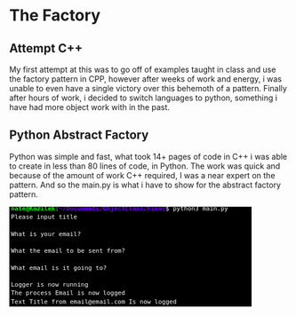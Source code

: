 # The Factory

## Attempt C++
My first attempt at this was to go off of examples taught in class and use the factory pattern in CPP, however after weeks of work and energy, i was unable to even have a single victory over this behemoth of a pattern. Finally after hours of work, i decided to switch languages to python, something i have had more object work with in the past.

## Python Abstract Factory
Python was simple and fast, what took 14+ pages of code in C++ i was able to create in less than 80 lines of code, in Python. The work was quick and because of the amount of work C++ required, I was a near expert on the pattern. And so the main.py is what i have to show for the abstract factory pattern.

![positive tests](Works.png)
